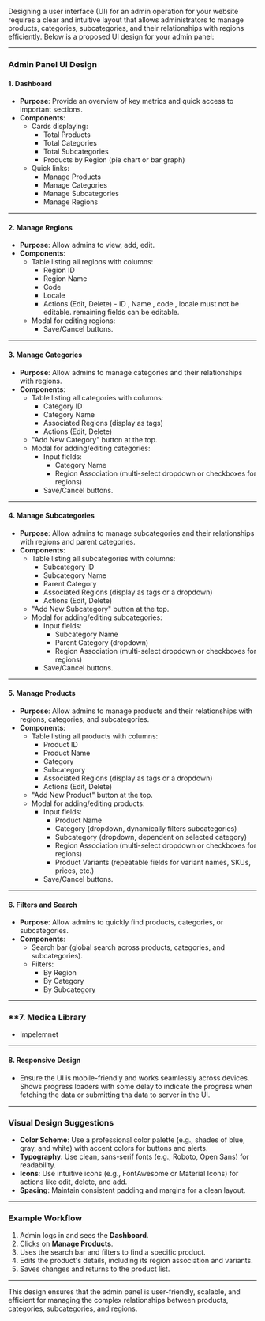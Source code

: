 Designing a user interface (UI) for an admin operation for your website requires a clear and intuitive layout that allows administrators to manage products, categories, subcategories, and their relationships with regions efficiently. Below is a proposed UI design for your admin panel:

---

### **Admin Panel UI Design**

#### **1. Dashboard**
- **Purpose**: Provide an overview of key metrics and quick access to important sections.
- **Components**:
  - Cards displaying:
    - Total Products
    - Total Categories
    - Total Subcategories
    - Products by Region (pie chart or bar graph)
  - Quick links:
    - Manage Products
    - Manage Categories
    - Manage Subcategories
    - Manage Regions

---

#### **2. Manage Regions**
- **Purpose**: Allow admins to view, add, edit.
- **Components**:
  - Table listing all regions with columns:
    - Region ID
    - Region Name
    - Code
    - Locale
    - Actions (Edit, Delete)   - ID , Name , code , locale must not be editable. remaining fields can be editable.
  - Modal for editing regions:
    - Save/Cancel buttons.

---

#### **3. Manage Categories**
- **Purpose**: Allow admins to manage categories and their relationships with regions.
- **Components**:
  - Table listing all categories with columns:
    - Category ID
    - Category Name
    - Associated Regions (display as tags)
    - Actions (Edit, Delete)
  - "Add New Category" button at the top.
  - Modal for adding/editing categories:
    - Input fields:
      - Category Name
      - Region Association (multi-select dropdown or checkboxes for regions)
    - Save/Cancel buttons.

---

#### **4. Manage Subcategories**
- **Purpose**: Allow admins to manage subcategories and their relationships with regions and parent categories.
- **Components**:
  - Table listing all subcategories with columns:
    - Subcategory ID
    - Subcategory Name
    - Parent Category
    - Associated Regions (display as tags or a dropdown)
    - Actions (Edit, Delete)
  - "Add New Subcategory" button at the top.
  - Modal for adding/editing subcategories:
    - Input fields:
      - Subcategory Name
      - Parent Category (dropdown)
      - Region Association (multi-select dropdown or checkboxes for regions)
    - Save/Cancel buttons.

---

#### **5. Manage Products**
- **Purpose**: Allow admins to manage products and their relationships with regions, categories, and subcategories.
- **Components**:
  - Table listing all products with columns:
    - Product ID
    - Product Name
    - Category
    - Subcategory
    - Associated Regions (display as tags or a dropdown)
    - Actions (Edit, Delete)
  - "Add New Product" button at the top.
  - Modal for adding/editing products:
    - Input fields:
      - Product Name
      - Category (dropdown, dynamically filters subcategories)
      - Subcategory (dropdown, dependent on selected category)
      - Region Association (multi-select dropdown or checkboxes for regions)
      - Product Variants (repeatable fields for variant names, SKUs, prices, etc.)
    - Save/Cancel buttons.

---

#### **6. Filters and Search**
- **Purpose**: Allow admins to quickly find products, categories, or subcategories.
- **Components**:
  - Search bar (global search across products, categories, and subcategories).
  - Filters:
    - By Region
    - By Category
    - By Subcategory

---

### **7. Medica Library
- Impelemnet

---

#### **8. Responsive Design**
- Ensure the UI is mobile-friendly and works seamlessly across devices.  Shows progress loaders with some delay to indicate the progress when fetching the data or submitting tha data to server in the UI.

---

### **Visual Design Suggestions**
- **Color Scheme**: Use a professional color palette (e.g., shades of blue, gray, and white) with accent colors for buttons and alerts.
- **Typography**: Use clean, sans-serif fonts (e.g., Roboto, Open Sans) for readability.
- **Icons**: Use intuitive icons (e.g., FontAwesome or Material Icons) for actions like edit, delete, and add.
- **Spacing**: Maintain consistent padding and margins for a clean layout.

---

### **Example Workflow**
1. Admin logs in and sees the **Dashboard**.
2. Clicks on **Manage Products**.
3. Uses the search bar and filters to find a specific product.
4. Edits the product's details, including its region association and variants.
5. Saves changes and returns to the product list.

---

This design ensures that the admin panel is user-friendly, scalable, and efficient for managing the complex relationships between products, categories, subcategories, and regions.
